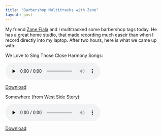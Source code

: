 ```yaml
---
title: "Barbershop Multitracks with Zane"
layout: post
---
```


My friend <a href="http://www.zaynardstudios.com/Welcome.html">Zane Fiala</a> and I multitracked some barbershop tags today. He has a great home studio, that made recording much easeir than when I record directly into my laptop. After two hours, here is what we came up with:

We Love to Sing Those Close Harmony Songs:

<audio id="wp_mep_39" src="http://blog.classicalcode.com/wp-content/uploads/2008/12/welovetosing.mp3" type="audio/mp3"    controls="controls" preload="none"  ></audio>

<a href="http://blog.classicalcode.com/wp-content/uploads/2008/12/welovetosing.mp3">Download</a>

Somewhere (from West Side Story):

<audio id="wp_mep_40" src="http://blog.classicalcode.com/wp-content/uploads/2008/12/somewhere.mp3" type="audio/mp3"    controls="controls" preload="none"  ></audio>

<a href="http://blog.classicalcode.com/wp-content/uploads/2008/12/somewhere.mp3">Download</a>
